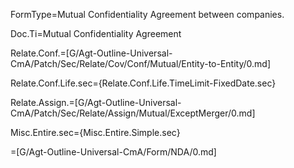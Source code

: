 FormType=Mutual Confidentiality Agreement between companies.  

Doc.Ti=Mutual Confidentiality Agreement

Relate.Conf.=[G/Agt-Outline-Universal-CmA/Patch/Sec/Relate/Cov/Conf/Mutual/Entity-to-Entity/0.md]

Relate.Conf.Life.sec={Relate.Conf.Life.TimeLimit-FixedDate.sec}

Relate.Assign.=[G/Agt-Outline-Universal-CmA/Patch/Sec/Relate/Assign/Mutual/ExceptMerger/0.md]

Misc.Entire.sec={Misc.Entire.Simple.sec}

=[G/Agt-Outline-Universal-CmA/Form/NDA/0.md]